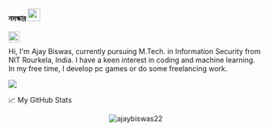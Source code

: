 ### নমস্কার <img src="https://media.giphy.com/media/hvRJCLFzcasrR4ia7z/giphy.gif" width="25px">
<a href="https://www.linkedin.com/in/ajaybiswas22/">
  <img align="left" alt="Ajay's LinkedIN" width="22px" src="https://raw.githubusercontent.com/peterthehan/peterthehan/master/assets/linkedin.svg" />
</a>

<br />

Hi, I'm Ajay Biswas, currently pursuing M.Tech. in Information Security from NIT Rourkela, India. I have a keen interest in coding and machine learning. In my free time, I develop pc games or do some freelancing work.

![](https://visitor-badge.glitch.me/badge?page_id=ajaybiswas22.ajaybiswas22)

📈 My GitHub Stats

<p align="center"> <img src="https://github-readme-stats.vercel.app/api?username=ajaybiswas22&show_icons=true&theme=gotham" alt="ajaybiswas22" />
